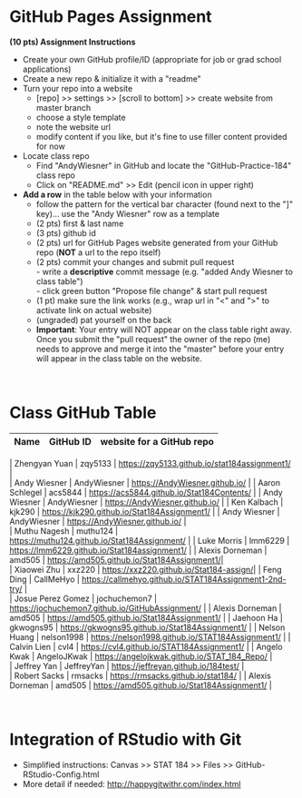 
# GitHub Pages Assignment

**(10 pts) Assignment Instructions**

- Create your own GitHub profile/ID (appropriate for job or grad school applications)  
- Create a new repo & initialize it with a "readme"   
- Turn your repo into a website  
    - [repo] >> settings >> [scroll to bottom] >> create website from master branch  
    - choose a style template 
    - note the website url  
    - modify content if you like, but it's fine to use filler content provided for now  
- Locate class repo
    - Find "AndyWiesner" in GitHub and locate the "GitHub-Practice-184" class repo
    - Click on "README.md" >> Edit (pencil icon in upper right)
- **Add a row** in the table below with your information 
    - follow the pattern for the vertical bar character (found next to the "]" key)... use the "Andy Wiesner" row as a template
    - (2 pts) first & last name  
    - (3 pts) github id  
    - (2 pts) url for GitHub Pages website generated from your GitHub repo (**NOT** a url to the repo itself)
    - (2 pts) commit your changes and submit pull request   
            - write a **descriptive** commit message (e.g. "added Andy Wiesner to class table")  
            - click green button "Propose file change" & start pull request  
    - (1 pt) make sure the link works (e.g., wrap url in "<" and ">" to activate link on actual website)  
    - (ungraded) pat yourself on the back
    - **Important**: Your entry will NOT appear on the class table right away.  Once you submit the "pull request" the owner of the repo (me) needs to approve and merge it into the "master" before your entry will appear in the class table on the website. 

<br>

# Class GitHub Table 

|Name        |GitHub ID             |website for a GitHub repo                                |  
|:------------------------|:---------------------|:--------------------------------------------------------|  

| Zhengyan Yuan | zqy5133 | https://zqy5133.github.io/stat184assignment1/ |  
| Andy Wiesner | AndyWiesner | <https://AndyWiesner.github.io/> |
| Aaron Schlegel | acs5844 | <https://acs5844.github.io/Stat184Contents/> |
| Andy Wiesner | AndyWiesner | <https://AndyWiesner.github.io/> | 
| Ken Kalbach | kjk290 | <https://kjk290.github.io/Stat184Assignment1/> |
| Andy Wiesner | AndyWiesner | <https://AndyWiesner.github.io/> |  
| Muthu Nagesh | muthu124    | <https://muthu124.github.io/Stat184Assignment/>    |
| Luke Morris  | lmm6229  |  <https://lmm6229.github.io/Stat184assignment1/> |
| Alexis Dorneman | amd505 | <https://amd505.github.io/Stat184Assignment1/>|  
| Xiaowei Zhu | xxz220 | <https://xxz220.github.io/Stat184-assign/>|
| Feng Ding | CallMeHyo | <https://callmehyo.github.io/STAT184Assignment1-2nd-try/> |  
| Josue Perez Gomez | jochuchemon7 | <https://jochuchemon7.github.io/GitHubAssignment/> |
| Alexis Dorneman | amd505 | <https://amd505.github.io/Stat184Assignment1/> |
| Jaehoon Ha | gkwogns95 | <https://gkwogns95.github.io/Stat184Assignment1/> |
| Nelson Huang | nelson1998 | <https://nelson1998.github.io/STAT184Assignment1/> |
| Calvin Lien | cvl4 | <https://cvl4.github.io/STAT184Assignment1/> |
| Angelo Kwak  | AngeloJKwak | <https://angelojkwak.github.io/STAT_184_Repo/> |  
| Jeffrey Yan | JeffreyYan | <https://jeffreyan.github.io/184test/> |  
| Robert Sacks | rmsacks | <https://rmsacks.github.io/stat184/> |
| Alexis Dorneman | amd505 | <https://amd505.github.io/Stat184Assignment1/> |  





<br>

# Integration of RStudio with Git

- Simplified instructions: Canvas >> STAT 184 >> Files >> GitHub-RStudio-Config.html  
- More detail if needed: <http://happygitwithr.com/index.html>



